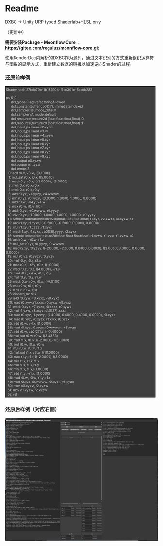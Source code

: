# Readme

DXBC -> Unity URP typed Shaderlab+HLSL only

（更新中）

__需要安装Package  - Moonflow Core ： https://gitee.com/reguluz/moonflow-core.git__

使用RenderDoc内解析的DXBC作为源码，通过文本识别的方式重新组织运算符与函数的显示方式，重新建立数据的链接以加速逆向Shader的过程。



### 还原前样例

![](https://raw.githubusercontent.com/Reguluz/ImageBed/master/QQ%E6%88%AA%E5%9B%BE20221023164959.png)

### 还原后样例（对应右侧）

![](https://raw.githubusercontent.com/Reguluz/ImageBed/master/QQ%E6%88%AA%E5%9B%BE20221023165256.png)

